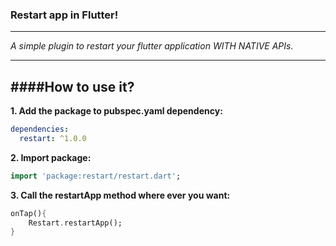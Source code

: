 ### Restart app in Flutter!

------------

*A simple plugin to restart your flutter application WITH NATIVE APIs.*

------------
####How to use it?
------------
**1.  Add the package to pubspec.yaml dependency:**
```yaml
dependencies:
  restart: ^1.0.0
```
**2. Import package:**
```dart
import 'package:restart/restart.dart';
```
**3. Call the restartApp method where ever you want:**
```dart
onTap(){
	Restart.restartApp();
}
```